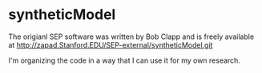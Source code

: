 # syntheticModel

The origianl SEP software was written by Bob Clapp and is freely available at
http://zapad.Stanford.EDU/SEP-external/syntheticModel.git

I'm organizing the code in a way that I can use it for my own research.